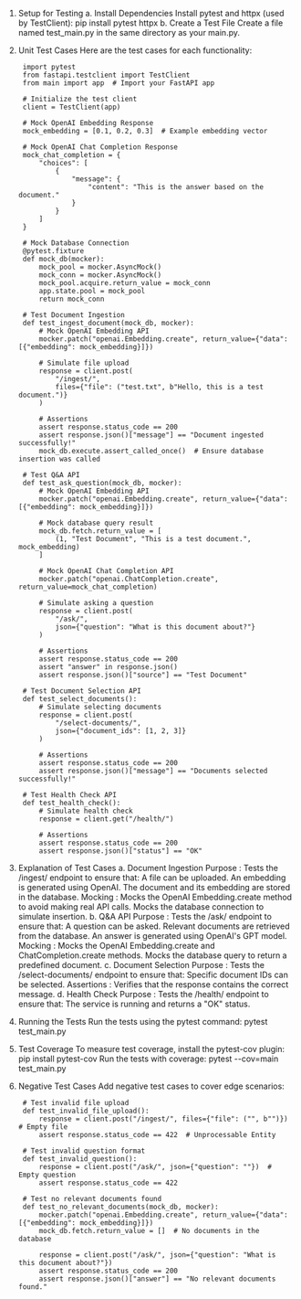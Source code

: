 1. Setup for Testing
    a. Install Dependencies
        Install pytest and httpx (used by TestClient):
            pip install pytest httpx
    b. Create a Test File
        Create a file named test_main.py in the same directory as your main.py.

2. Unit Test Cases
    Here are the test cases for each functionality:

        import pytest
        from fastapi.testclient import TestClient
        from main import app  # Import your FastAPI app

        # Initialize the test client
        client = TestClient(app)

        # Mock OpenAI Embedding Response
        mock_embedding = [0.1, 0.2, 0.3]  # Example embedding vector

        # Mock OpenAI Chat Completion Response
        mock_chat_completion = {
            "choices": [
                {
                    "message": {
                        "content": "This is the answer based on the document."
                    }
                }
            ]
        }

        # Mock Database Connection
        @pytest.fixture
        def mock_db(mocker):
            mock_pool = mocker.AsyncMock()
            mock_conn = mocker.AsyncMock()
            mock_pool.acquire.return_value = mock_conn
            app.state.pool = mock_pool
            return mock_conn

        # Test Document Ingestion
        def test_ingest_document(mock_db, mocker):
            # Mock OpenAI Embedding API
            mocker.patch("openai.Embedding.create", return_value={"data": [{"embedding": mock_embedding}]})

            # Simulate file upload
            response = client.post(
                "/ingest/",
                files={"file": ("test.txt", b"Hello, this is a test document.")}
            )

            # Assertions
            assert response.status_code == 200
            assert response.json()["message"] == "Document ingested successfully!"
            mock_db.execute.assert_called_once()  # Ensure database insertion was called

        # Test Q&A API
        def test_ask_question(mock_db, mocker):
            # Mock OpenAI Embedding API
            mocker.patch("openai.Embedding.create", return_value={"data": [{"embedding": mock_embedding}]})

            # Mock database query result
            mock_db.fetch.return_value = [
                (1, "Test Document", "This is a test document.", mock_embedding)
            ]

            # Mock OpenAI Chat Completion API
            mocker.patch("openai.ChatCompletion.create", return_value=mock_chat_completion)

            # Simulate asking a question
            response = client.post(
                "/ask/",
                json={"question": "What is this document about?"}
            )

            # Assertions
            assert response.status_code == 200
            assert "answer" in response.json()
            assert response.json()["source"] == "Test Document"

        # Test Document Selection API
        def test_select_documents():
            # Simulate selecting documents
            response = client.post(
                "/select-documents/",
                json={"document_ids": [1, 2, 3]}
            )

            # Assertions
            assert response.status_code == 200
            assert response.json()["message"] == "Documents selected successfully!"

        # Test Health Check API
        def test_health_check():
            # Simulate health check
            response = client.get("/health/")

            # Assertions
            assert response.status_code == 200
            assert response.json()["status"] == "OK"


3. Explanation of Test Cases
    a. Document Ingestion
        Purpose : Tests the /ingest/ endpoint to ensure that:
            A file can be uploaded.
            An embedding is generated using OpenAI.
            The document and its embedding are stored in the database.
        Mocking :
            Mocks the OpenAI Embedding.create method to avoid making real API calls.
            Mocks the database connection to simulate insertion.
    b. Q&A API
        Purpose : Tests the /ask/ endpoint to ensure that:
            A question can be asked.
            Relevant documents are retrieved from the database.
            An answer is generated using OpenAI's GPT model.
        Mocking :
            Mocks the OpenAI Embedding.create and ChatCompletion.create methods.
            Mocks the database query to return a predefined document.
    c. Document Selection
        Purpose : Tests the /select-documents/ endpoint to ensure that:
            Specific document IDs can be selected.
        Assertions :
            Verifies that the response contains the correct message.
    d. Health Check
        Purpose : Tests the /health/ endpoint to ensure that:
            The service is running and returns a "OK" status.


4. Running the Tests
    Run the tests using the pytest command:
        pytest test_main.py


5. Test Coverage
    To measure test coverage, install the pytest-cov plugin:
        pip install pytest-cov
        Run the tests with coverage:
        pytest --cov=main test_main.py


6. Negative Test Cases
    Add negative test cases to cover edge scenarios:

        # Test invalid file upload
        def test_invalid_file_upload():
            response = client.post("/ingest/", files={"file": ("", b"")})  # Empty file
            assert response.status_code == 422  # Unprocessable Entity

        # Test invalid question format
        def test_invalid_question():
            response = client.post("/ask/", json={"question": ""})  # Empty question
            assert response.status_code == 422

        # Test no relevant documents found
        def test_no_relevant_documents(mock_db, mocker):
            mocker.patch("openai.Embedding.create", return_value={"data": [{"embedding": mock_embedding}]})
            mock_db.fetch.return_value = []  # No documents in the database

            response = client.post("/ask/", json={"question": "What is this document about?"})
            assert response.status_code == 200
            assert response.json()["answer"] == "No relevant documents found."


